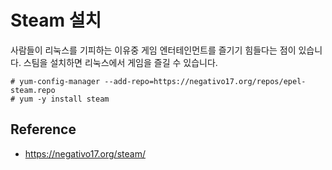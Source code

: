 # Steam 설치
사람들이 리눅스를 기피하는 이유중 게임 엔터테인먼트를 즐기기 힘들다는 점이 있습니다.
스팀을 설치하면 리눅스에서 게임을 즐길 수 있습니다.

```
# yum-config-manager --add-repo=https://negativo17.org/repos/epel-steam.repo
# yum -y install steam
```

## Reference
- https://negativo17.org/steam/
